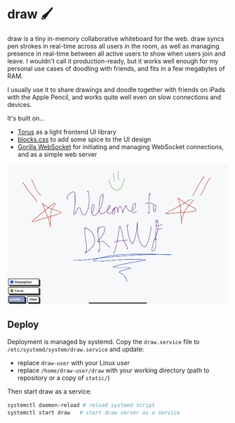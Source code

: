 # draw 🖌

draw is a tiny in-memory collaborative whiteboard for the web. draw syncs pen strokes in real-time across all users in the room, as well as managing presence in real-time between all active users to show when users join and leave. I wouldn't call it production-ready, but it works well enough for my personal use cases of doodling with friends, and fits in a few megabytes of RAM.

I usually use it to share drawings and doodle together with friends on iPads with the Apple Pencil, and works quite well even on slow connections and devices.

It's built on...

- [Torus](https://github.com/thesephist/torus) as a light frontend UI library
- [blocks.css](https://thesephist.github.io/blocks.css/) to add some spice to the UI design
- [Gorilla WebSocket](https://github.com/gorilla/websocket) for initiating and managing WebSocket connections, and as a simple web server

![draw screenshot](draw.jpg)

## Deploy

Deployment is managed by systemd. Copy the `draw.service` file to `/etc/systemd/system/draw.service` and update:

- replace `draw-user` with your Linux user
- replace `/home/draw-user/draw` with your working directory (path to repository or a copy of `static/`)

Then start draw as a service:

```sh
systemctl daemon-reload # reload systemd script
systemctl start draw   # start draw server as a service
```
